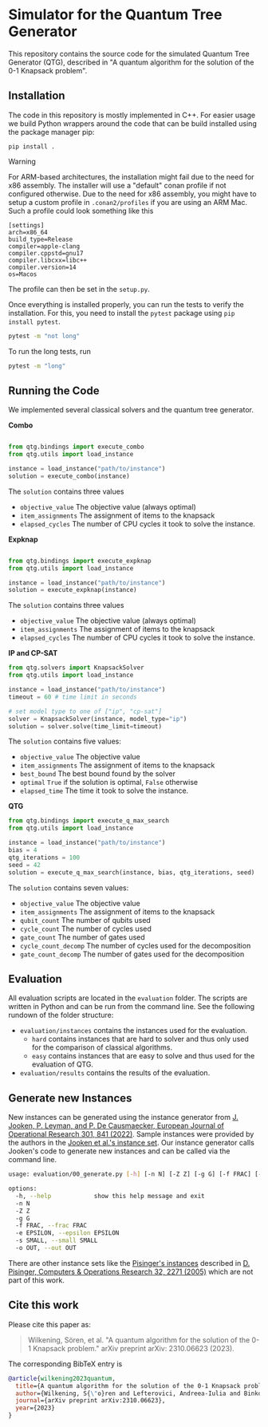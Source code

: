 # Simulator for the Quantum Tree Generator

This repository contains the source code for the simulated Quantum Tree Generator (QTG), described in "A quantum
algorithm for the solution of the 0-1 Knapsack problem".

## Installation

The code in this repository is mostly implemented in C++. For easier usage we build Python wrappers 
around the code that can be build installed using the package manager pip:

```
pip install .
```

> [!WARNING]  
> For ARM-based architectures, the installation might fail due to the need for x86 assembly.
> The installer will use a "default" conan profile if not configured otherwise.
> Due to the need for x86 assembly, you might have to setup a custom profile in `.conan2/profiles` if you are using an
> ARM Mac.
> Such a profile could look something like this
> ```
> [settings]
> arch=x86_64
> build_type=Release
> compiler=apple-clang
> compiler.cppstd=gnu17
> compiler.libcxx=libc++
> compiler.version=14
> os=Macos
> ```
> The profile can then be set in the `setup.py`.


Once everything is installed properly, you can run the tests to verify the installation.
For this, you need to install the `pytest` package using `pip install pytest`.

```bash
pytest -m "not long"
```

To run the long tests, run

```bash
pytest -m "long"
``` 

## Running the Code

We implemented several classical solvers and the quantum tree generator.

**Combo**

```python

from qtg.bindings import execute_combo
from qtg.utils import load_instance

instance = load_instance("path/to/instance")
solution = execute_combo(instance)
```

The `solution` contains three values
* `objective_value` The objective value (always optimal)
* `item_assignments` The assignment of items to the knapsack
* `elapsed_cycles` The number of CPU cycles it took to solve the instance.

**Expknap**

```python

from qtg.bindings import execute_expknap
from qtg.utils import load_instance

instance = load_instance("path/to/instance")
solution = execute_expknap(instance)
```

The `solution` contains three values
* `objective_value` The objective value (always optimal)
* `item_assignments` The assignment of items to the knapsack
* `elapsed_cycles` The number of CPU cycles it took to solve the instance.


**IP and CP-SAT**
```python
from qtg.solvers import KnapsackSolver
from qtg.utils import load_instance

instance = load_instance("path/to/instance")
timeout = 60 # time limit in seconds

# set model type to one of ["ip", "cp-sat"]
solver = KnapsackSolver(instance, model_type="ip")
solution = solver.solve(time_limit=timeout)
```

The `solution` contains five values: 
* `objective_value` The objective value
* `item_assignments` The assignment of items to the knapsack
* `best_bound` The best bound found by the solver
* `optimal` `True` if the solution is optimal, `False` otherwise
* `elapsed_time` The time it took to solve the instance.

**QTG**

```python
from qtg.bindings import execute_q_max_search
from qtg.utils import load_instance

instance = load_instance("path/to/instance")
bias = 4
qtg_iterations = 100
seed = 42
solution = execute_q_max_search(instance, bias, qtg_iterations, seed)
```

The `solution` contains seven values:
* `objective_value` The objective value
* `item_assignments` The assignment of items to the knapsack
* `qubit_count` The number of qubits used
* `cycle_count` The number of cycles used
* `gate_count` The number of gates used
* `cycle_count_decomp` The number of cycles used for the decomposition
* `gate_count_decomp` The number of gates used for the decomposition

## Evaluation

All evaluation scripts are located in the `evaluation` folder. The scripts are written in Python and can be run from the
command line. See the following rundown of the folder structure:

* `evaluation/instances` contains the instances used for the evaluation.
    * `hard` contains instances that are hard to solver and thus only used for the comparison of classical algorithms.
    * `easy` contains instances that are easy to solve and thus used for the evaluation of QTG.
* `evaluation/results` contains the results of the evaluation.

## Generate new Instances
New instances can be generated using the instance generator
from [J. Jooken, P. Leyman, and P. De Causmaecker, European Journal of Operational Research 301, 841 (2022)](https://doi.org/10.1016/j.ejor.2021.12.009).
Sample instances were provided by the authors in the
[Jooken et al.'s instance set](https://github.com/JorikJooken/knapsackProblemInstances).
Our instance generator calls Jooken's code to generate new instances and can be called via the command line.

```bash
usage: evaluation/00_generate.py [-h] [-n N] [-Z Z] [-g G] [-f FRAC] [-e EPSILON] [-s SMALL] [-o OUT]

options:
  -h, --help            show this help message and exit
  -n N
  -Z Z
  -g G
  -f FRAC, --frac FRAC
  -e EPSILON, --epsilon EPSILON
  -s SMALL, --small SMALL
  -o OUT, --out OUT
```

There are other instance sets like the
[Pisinger's instances](http://hjemmesider.diku.dk/~pisinger/codes.html) described
in [D. Pisinger, Computers & Operations Research 32, 2271 (2005)](https://doi.org/10.1016/j.cor.2004.03.002)
which are not part of this work.

## Cite this work

Please cite this paper as:

> Wilkening, Sören, et al. "A quantum algorithm for the solution of the 0-1 Knapsack problem." arXiv preprint arXiv:
2310.06623 (2023).

The corresponding BibTeX entry is

```bibtex
@article{wilkening2023quantum,
  title={A quantum algorithm for the solution of the 0-1 Knapsack problem},
  author={Wilkening, S{\"o}ren and Lefterovici, Andreea-Iulia and Binkowski, Lennart and Perk, Michael and Fekete, S{\'a}ndor and Osborne, Tobias J},
  journal={arXiv preprint arXiv:2310.06623},
  year={2023}
}
```
